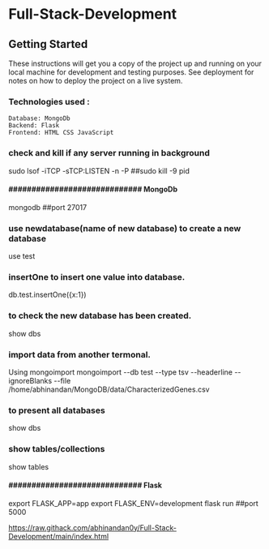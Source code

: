 # Full-Stack-Development
## Getting Started
These instructions will get you a copy of the project up and running on your local machine for development and testing purposes. See deployment for notes on how to deploy the project on a live system.

### Technologies used : 
```
Database: MongoDb
Backend: Flask
Frontend: HTML CSS JavaScript
```
### check and kill if any server running in background
sudo lsof -iTCP -sTCP:LISTEN -n -P
##sudo kill -9 pid
#### #############################  MongoDb  ####################################
mongodb ##port 27017
### use newdatabase(name of new database) to create a new database
use test
### insertOne to insert one value into database.
db.test.insertOne({x:1})
### to check the new database has been created.
show dbs 
### import data from another termonal.
Using mongoimport 
mongoimport --db test --type tsv --headerline --ignoreBlanks --file /home/abhinandan/MongoDB/data/CharacterizedGenes.csv
### to present all databases
show dbs 
### show tables/collections
show tables
#### #############################  Flask  ######################################
export FLASK_APP=app
export FLASK_ENV=development
flask run ##port 5000





https://raw.githack.com/abhinandan0y/Full-Stack-Development/main/index.html
